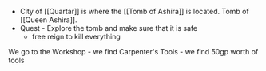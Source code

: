 - City of [[Quartar]] is where the [[Tomb of Ashira]] is located. Tomb of [[Queen Ashira]].
- Quest - Explore the tomb and make sure that it is safe
	- free reign to kill everything

We go to the Workshop
	- we find Carpenter's Tools
	- we find 50gp worth of tools